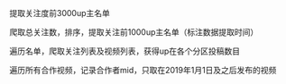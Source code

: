 提取关注度前3000up主名单

爬取总关注数，排序，提取关注前1000up主名单（标注数据提取时间）

遍历名单，爬取关注列表及视频列表，获得up在各个分区投稿数目

遍历所有合作视频，记录合作者mid，只取在2019年1月1日及之后发布的视频
